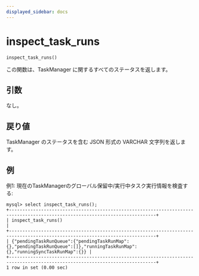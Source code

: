 ```yaml
---
displayed_sidebar: docs
---
```


# inspect_task_runs

`inspect_task_runs()`

この関数は、TaskManager に関するすべてのステータスを返します。

## 引数

なし。

## 戻り値

TaskManager のステータスを含む JSON 形式の VARCHAR 文字列を返します。

## 例

例1: 現在のTaskManagerのグローバル保留中/実行中タスク実行情報を検査する:
```
mysql> select inspect_task_runs();
+-----------------------------------------------------------------------------------------------------------------------------+
| inspect_task_runs()                                                                                                         |
+-----------------------------------------------------------------------------------------------------------------------------+
| {"pendingTaskRunQueue":{"pendingTaskRunMap":{},"pendingTaskRunQueue":[]},"runningTaskRunMap":{},"runningSyncTaskRunMap":{}} |
+-----------------------------------------------------------------------------------------------------------------------------+
1 row in set (0.00 sec)

```

